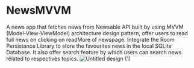 # NewsMVVM
A news app that fetches news from Newsable API built by using MVVM (Model-View-ViewModel) architecture design pattern, offer users to read full news on clicking on readMore of newspage. Integrate the Room Persistance Library to store the favourites news in the local SQLite Database. It also offer search feature by which users can search news related to respectives topics.
![Untitled design (1)](https://github.com/devlopAndroid/NewsMVVM/assets/96105594/a4a14302-0fc1-4568-8a99-18693e012dfc)
